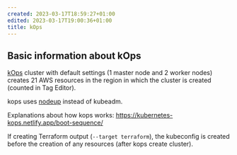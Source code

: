 ```yaml
---
created: 2023-03-17T18:59:27+01:00
edited: 2023-03-17T19:00:36+01:00
title: kOps
---
```


## Basic information about kOps

[kOps](https://kops.sigs.k8s.io/) cluster with default settings (1 master node and 2 worker nodes) creates 21 AWS resources in the region in which the cluster is created (counted in Tag Editor).

kops uses [nodeup](https://github.com/kubernetes/kops/blob/master/pkg/model/resources/nodeup.go) instead of kubeadm.

Explanations about how kops works: https://kubernetes-kops.netlify.app/boot-sequence/

If creating Terraform output (`--target terraform`), the kubeconfig is created before the creation of any resources (after kops create cluster).
